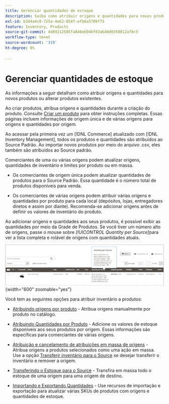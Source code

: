 ```yaml
---
title: Gerenciar quantidades de estoque
description: Saiba como atribuir origens e quantidades para novos produtos ou alterar produtos existentes.
exl-id: b3d4a4c0-725a-4e62-854f-efb6a5709f73
feature: Inventory, Products
source-git-commit: 4d89212585fa846eb94bf83a640d0358812afbc5
workflow-type: tm+mt
source-wordcount: '319'
ht-degree: 0%

---
```


# Gerenciar quantidades de estoque

As informações a seguir detalham como atribuir origens e quantidades para novos produtos ou alterar produtos existentes.

Ao criar produtos, atribua origens e quantidades durante a criação do produto. Consulte [Criar um produto](../catalog/product-create.md) para obter instruções completas. Essas páginas incluem informações de origem única e de várias origens para origens e quantidades por origem.

Ao acessar pela primeira vez um [!DNL Commerce] atualizado com [!DNL Inventory Management], todos os produtos e quantidades são atribuídos ao Source Padrão. Ao importar novos produtos por meio do arquivo .csv, eles também são atribuídos ao Source padrão.

Comerciantes de uma ou várias origens podem atualizar origens, quantidades de inventário e limites por produto ou em massa.

- Os comerciantes de origem única podem atualizar quantidades de produtos para o Source Padrão. Essa quantidade é o número total de produtos disponíveis para venda.

- Os comerciantes de várias origens podem atribuir várias origens e quantidades por produto para cada local (depósitos, lojas, entregadores diretos e assim por diante). Recomenda-se adicionar origens antes de definir os valores de inventário do produto.

Ao adicionar origens e quantidades aos seus produtos, é possível exibir as quantidades por meio da Grade de Produtos. Se você tiver um número alto de origens, passe o mouse sobre _[!UICONTROL Quantity per Source]_&#x200B;para ver a lista completa e rolável de origens com quantidades atuais.

![Quantidades de produto por origem](assets/inventory-product-quantity.png){width="600" zoomable="yes"}

Você tem as seguintes opções para atribuir inventário a produtos:

- [Atribuindo origens por produto](sources-assign-per-product.md) - Atribua origens manualmente por produto no catálogo.

- [Atribuindo Quantidades por Produto](quantities-assign-per-product.md) - Adicione os valores de estoque disponíveis aos seus produtos por origem. Essas informações são específicas para comerciantes de várias origens.

- [Atribuição e cancelamento de atribuições em massa de origens](bulk-assignment.md) - Atribua origens a produtos selecionados como uma ação em massa. Use a opção [Transferir inventário para o Source](inventory-transfer.md) se desejar transferir o inventário e remover a origem.

- [Transferindo o Estoque para o Source](inventory-transfer.md) - Transfira em massa todo o estoque de uma origem para uma origem de destino.

- [Importando e Exportando Quantidades](inventory-import-export.md) - Use recursos de importação e exportação para atualizar várias SKUs de produtos com origens e quantidades de estoque.
